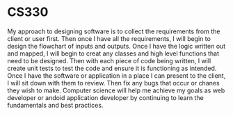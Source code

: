 # CS330

My approach to designing software is to collect the requirements from the client or user first. Then once I have all the requirements, I will begin to design the flowchart of inputs
and outputs. Once I have the logic written out and mapped, I will begin to creat any classes and high level functions that need to be designed. Then with each piece
of code being written, I will create unit tests to test the code and ensure it is functioning as intended. Once I have the software or application in a place I can present to the 
client, I will sit down with them to review. Then fix any bugs that occur or chanes they wish to make. Computer science will help me achieve my goals as web developer or andoid
application developer by continuing to learn the fundamentals and best practices. 
